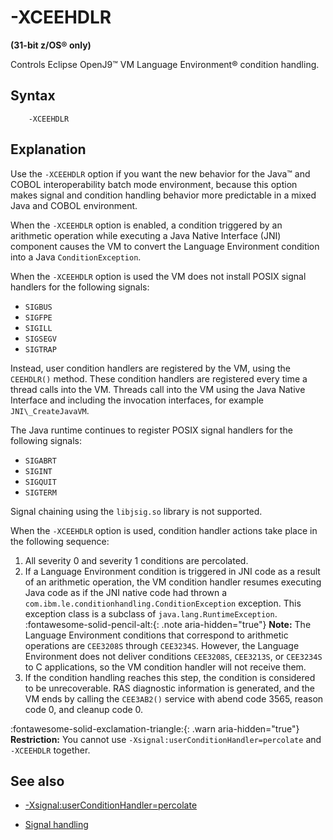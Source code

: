 <!--
* Copyright (c) 2017, 2023 IBM Corp. and others
*
* This program and the accompanying materials are made
* available under the terms of the Eclipse Public License 2.0
* which accompanies this distribution and is available at
* https://www.eclipse.org/legal/epl-2.0/ or the Apache
* License, Version 2.0 which accompanies this distribution and
* is available at https://www.apache.org/licenses/LICENSE-2.0.
*
* This Source Code may also be made available under the
* following Secondary Licenses when the conditions for such
* availability set forth in the Eclipse Public License, v. 2.0
* are satisfied: GNU General Public License, version 2 with
* the GNU Classpath Exception [1] and GNU General Public
* License, version 2 with the OpenJDK Assembly Exception [2].
*
* [1] https://www.gnu.org/software/classpath/license.html
* [2] https://openjdk.org/legal/assembly-exception.html
*
* SPDX-License-Identifier: EPL-2.0 OR Apache-2.0 OR GPL-2.0 WITH
* Classpath-exception-2.0 OR LicenseRef-GPL-2.0 WITH Assembly-exception
-->

# -XCEEHDLR

**(31-bit z/OS&reg; only)**

Controls Eclipse OpenJ9&trade; VM Language Environment&reg; condition handling.

## Syntax

        -XCEEHDLR

## Explanation

Use the `-XCEEHDLR` option if you want the new behavior for the Java&trade; and COBOL interoperability batch mode environment, because this option makes signal and condition handling behavior more predictable in a mixed Java and COBOL environment.

When the `-XCEEHDLR` option is enabled, a condition triggered by an arithmetic operation while executing a Java Native Interface (JNI) component causes the VM to convert the Language Environment condition into a Java `ConditionException`.

When the `-XCEEHDLR` option is used the VM does not install POSIX signal handlers for the following signals:

- `SIGBUS`
- `SIGFPE`
- `SIGILL`
- `SIGSEGV`
- `SIGTRAP`

Instead, user condition handlers are registered by the VM, using the `CEEHDLR()` method. These condition handlers are registered every time a thread calls into the VM. Threads call into the VM using the Java Native Interface and including the invocation interfaces, for example `JNI\_CreateJavaVM`.

The Java runtime continues to register POSIX signal handlers for the following signals:

- `SIGABRT`
- `SIGINT`
- `SIGQUIT`
- `SIGTERM`

Signal chaining using the `libjsig.so` library is not supported.

When the `-XCEEHDLR` option is used, condition handler actions take place in the following sequence:

1. All severity 0 and severity 1 conditions are percolated.
2. If a Language Environment condition is triggered in JNI code as a result of an arithmetic operation, the VM condition handler resumes executing Java code as if the JNI native code had thrown a `com.ibm.le.conditionhandling.ConditionException` exception. This exception class is a subclass of `java.lang.RuntimeException`.  
:fontawesome-solid-pencil-alt:{: .note aria-hidden="true"} **Note:** The Language Environment conditions that correspond to arithmetic operations are `CEE3208S` through `CEE3234S`. However, the Language Environment does not deliver conditions `CEE3208S`, `CEE3213S`, or `CEE3234S` to C applications, so the VM condition handler will not receive them.
3. If the condition handling reaches this step, the condition is considered to be unrecoverable. RAS diagnostic information is generated, and the VM ends by calling the `CEE3AB2()` service with abend code 3565, reason code 0, and cleanup code 0.

:fontawesome-solid-exclamation-triangle:{: .warn aria-hidden="true"} **Restriction:** You cannot use `-Xsignal:userConditionHandler=percolate` and `-XCEEHDLR` together.


## See also

- [-Xsignal:userConditionHandler=percolate](xsignal.md#userconditionhandler)

- [Signal handling](openj9_signals.md)




<!-- ==== END OF TOPIC ==== xceehdlr.md ==== -->
